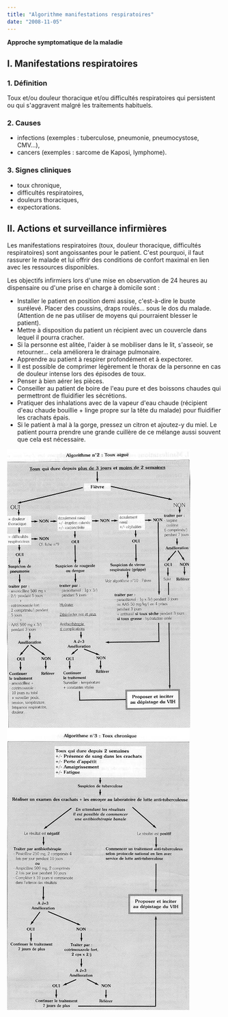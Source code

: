 ```yaml
---
title: "Algorithme manifestations respiratoires"
date: "2008-11-05"
---
```


**Approche symptomatique de la maladie**

## I. Manifestations respiratoires

### 1. Définition

Toux et/ou douleur thoracique et/ou difficultés respiratoires qui persistent ou qui s'aggravent malgré les traitements habituels.

### 2. Causes

*   infections (exemples : tuberculose, pneumonie, pneumocystose, CMV...),
*   cancers (exemples : sarcome de Kaposi, lymphome).

### 3. Signes cliniques

*   toux chronique,
*   difficultés respiratoires,
*   douleurs thoraciques,
*   expectorations.

## II. Actions et surveillance infirmières

Les manifestations respiratoires (toux, douleur thoracique, difficultés respiratoires) sont angoissantes pour le patient. C'est pourquoi, il faut rassurer le malade et lui offrir des conditions de confort maximal en lien avec les ressources disponibles.

Les objectifs infirmiers lors d'une mise en observation de 24 heures au dispensaire ou d'une prise en charge à domicile sont :

*   Installer le patient en position demi assise, c'est-à-dire le buste surélevé. Placer des coussins, draps roulés... sous le dos du malade. (Attention de ne pas utiliser de moyens qui pourraient blesser le patient).
*   Mettre à disposition du patient un récipient avec un couvercle dans lequel il pourra cracher.
*   Si la personne est alitée, l'aider à se mobiliser dans le lit, s'asseoir, se retourner... cela améliorera le drainage pulmonaire.
*   Apprendre au patient à respirer profondément et à expectorer.
*   Il est possible de comprimer légèrement le thorax de la personne en cas de douleur intense lors des épisodes de toux.
*   Penser à bien aérer les pièces.
*   Conseiller au patient de boire de l'eau pure et des boissons chaudes qui permettront de fluidifier les sécrétions.
*   Pratiquer des inhalations avec de la vapeur d'eau chaude (récipient d'eau chaude bouillie + linge propre sur la tête du malade) pour fluidifier les crachats épais.
*   Si le patient à mal à la gorge, pressez un citron et ajoutez-y du miel. Le patient pourra prendre une grande cuillère de ce mélange aussi souvent que cela est nécessaire.

![](i995-1.jpg)
![](i995-2.jpg)